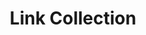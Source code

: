 ---
title: Link Collection
routable: false
taxonomy:
  tag: 'links'
items:
  - headline: 'list-none'
    # (values) list-none | list-disc | list-decimal
    class: 'list-none'
    description: >
        This is an optional description text above a collection of a links.
    links:
      - url: '/sidebars/sidebar-left'
        text: 'Sidebar Left'
        description: >
          Sidebar Left sits above content on mobile
      - url: '/sidebars/sidebar-right'
        text: 'Sidebar Right'
        description: >
          Sidebar Right sits below content on mobile
      - url: '/default#headline-3'
        text: 'No Sidebar (default)'
        description: >
          Link to an #anchor
      - url: https://kittyfishfrommars.github.io
        text: 'kittyfishfrommars.github.io'
        description: >
          External link to developer site
      - # url: '#'
        text: 'An entry without a link'
        description: >
          Just in case you need the sidebar for something else

  - headline: list-disc
    # (values) list-none | list-disc | list-decimal
    class: 'list-disc'
    links:
      - url: '#'
        text: 'First Pellentesque lectus gravida blandit'
        description: >
          Maecenas vitae  congue pharetra ipsum
      - url: '#'
        text: 'Second ipsum'
        description: >
          Maecenas vitae orci feugiat pharetra 
      - url: '#'
        text: 'Third Phasellus nibh congue'
        description: >
          Maecenas vitae orci feugiat pharetra

  - headline: list-decimal
    # (values) list-none | list-disc | list-decimal
    class: 'list-decimal'
    links:
      - url: '#'
        text: 'First Pellentesque lectus gravida blandit'
        description: >
          Maecenas vitae  congue pharetra ipsum
      - url: '#'
        text: 'Second ipsum'
        description: >
          Maecenas vitae orci feugiat pharetra 
      - url: '#'
        text: 'Third Phasellus nibh congue'
        description: >
          Maecenas vitae orci feugiat pharetra
---
